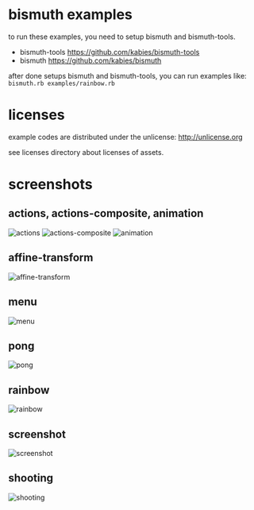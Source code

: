 # bismuth examples

to run these examples, you need to setup bismuth and bismuth-tools.

- bismuth-tools <https://github.com/kabies/bismuth-tools>
- bismuth <https://github.com/kabies/bismuth>

after done setups bismuth and bismuth-tools, you can run examples like: `bismuth.rb examples/rainbow.rb`

# licenses

example codes are distributed under the unlicense: <http://unlicense.org>

see licenses directory about licenses of assets.


# screenshots

## actions, actions-composite, animation
![actions](docs/actions.png)
![actions-composite](docs/actions-composite.png)
![animation](docs/animation.png)

## affine-transform
![affine-transform](docs/affine-transform.png)

## menu
![menu](docs/menu.png)

## pong
![pong](docs/pong.png)

## rainbow
![rainbow](docs/rainbow.png)

## screenshot
![screenshot](docs/screenshot.png)

## shooting
![shooting](docs/shooting.png)
